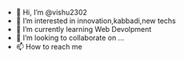 - 👋 Hi, I’m @vishu2302
- 👀 I’m interested in innovation,kabbadi,new techs
- 🌱 I’m currently learning Web Devolpment
- 💞️ I’m looking to collaborate on ...
- 📫 How to reach me 

<!---
vishu2302/vishu2302 is a ✨ special ✨ repository because its `README.md` (this file) appears on your GitHub profile.
You can click the Preview link to take a look at your changes.
--->
